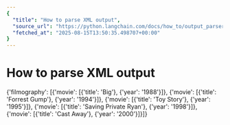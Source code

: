 ```yaml
---
{
  "title": "How to parse XML output",
  "source_url": "https://python.langchain.com/docs/how_to/output_parser_xml/",
  "fetched_at": "2025-08-15T13:50:35.498707+00:00"
}
---
```


# How to parse XML output

{'filmography': [{'movie': [{'title': 'Big'}, {'year': '1988'}]}, {'movie': [{'title': 'Forrest Gump'}, {'year': '1994'}]}, {'movie': [{'title': 'Toy Story'}, {'year': '1995'}]}, {'movie': [{'title': 'Saving Private Ryan'}, {'year': '1998'}]}, {'movie': [{'title': 'Cast Away'}, {'year': '2000'}]}]}
